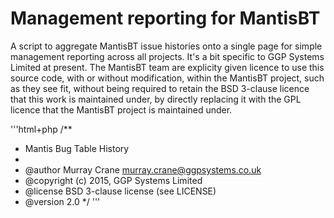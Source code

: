 # Management reporting for MantisBT 

A script to aggregate MantisBT issue histories onto a single page for 
simple management reporting across all projects. It's a bit specific to 
GGP Systems Limited at present. The MantisBT team are explicity given 
licence to use this source code, with or without modification, within 
the MantisBT project, such as they see fit, without being required to 
retain the BSD 3-clause licence that this work is maintained under, by 
directly replacing it with the GPL licence that the MantisBT project is 
maintained under.

'''html+php
/**
 * Mantis Bug Table History
 * 
 * @author Murray Crane <murray.crane@ggpsystems.co.uk>
 * @copyright (c) 2015, GGP Systems Limited
 * @license BSD 3-clause license (see LICENSE)
 * @version 2.0
 */
'''
